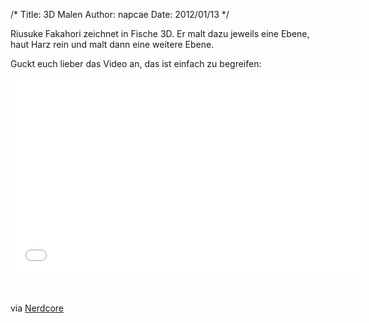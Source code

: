 /*
Title: 3D Malen
Author: napcae
Date: 2012/01/13
*/

Riusuke Fakahori zeichnet in Fische 3D. Er malt dazu jeweils eine Ebene, haut Harz rein und malt dann eine weitere Ebene.

Guckt euch lieber das Video an, das ist einfach zu begreifen:

<div class="elastic-video"><iframe width="560" height="315" src="//www.youtube.com/embed/AVJOQG_bpQM?theme=light" frameborder="0" allowfullscreen></iframe></div>

 

via [Nerdcore][1]

 [1]: http://www.crackajack.de/ "Nerdcore"